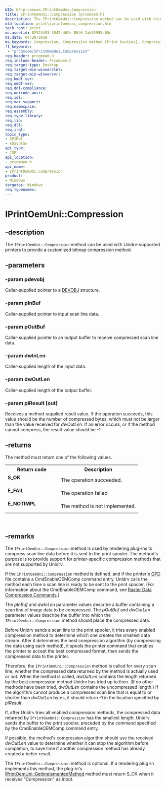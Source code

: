 ```yaml
---
UID: NF:prcomoem.IPrintOemUni.Compression
title: IPrintOemUni::Compression (prcomoem.h)
description: The IPrintOemUni::Compression method can be used with Unidrv-supported printers to provide a customized bitmap compression method.
old-location: print\iprintoemuni_compression.htm
tech.root: print
ms.assetid: 02524493-3842-462e-86f6-2ab35998c65e
ms.date: 04/20/2018
ms.keywords: Compression, Compression method [Print Devices], Compression method [Print Devices],IPrintOemUni interface, IPrintOemUni interface [Print Devices],Compression method, IPrintOemUni.Compression, IPrintOemUni::Compression, prcomoem/IPrintOemUni::Compression, print.iprintoemuni_compression, print_unidrv-pscript_rendering_47704483-1ab7-46a6-8a1e-07559fc6bde2.xml
f1_keywords:
 - "prcomoem/IPrintOemUni.Compression"
req.header: prcomoem.h
req.include-header: Prcomoem.h
req.target-type: Desktop
req.target-min-winverclnt: 
req.target-min-winversvr: 
req.kmdf-ver: 
req.umdf-ver: 
req.ddi-compliance: 
req.unicode-ansi: 
req.idl: 
req.max-support: 
req.namespace: 
req.assembly: 
req.type-library: 
req.lib: 
req.dll: 
req.irql: 
topic_type:
- APIRef
- kbSyntax
api_type:
- COM
api_location:
- prcomoem.h
api_name:
- IPrintOemUni.Compression
product:
- Windows
targetos: Windows
req.typenames: 
---
```


# IPrintOemUni::Compression


## -description


The <code>IPrintOemUni::Compression</code> method can be used with Unidrv-supported printers to provide a customized bitmap compression method.


## -parameters




### -param pdevobj

Caller-supplied pointer to a <a href="https://docs.microsoft.com/windows-hardware/drivers/ddi/printoem/ns-printoem-_devobj">DEVOBJ</a> structure.


### -param pInBuf

Caller-supplied pointer to input scan line data.


### -param pOutBuf

Caller-supplied pointer to an output buffer to receive compressed scan line data.


### -param dwInLen

Caller-supplied length of the input data.


### -param dwOutLen

Caller-supplied length of the output buffer.


### -param piResult [out]

Receives a method-supplied result value. If the operation succeeds, this value should be the number of compressed bytes, which must not be larger than the value received for <i>dwOutLen</i>. If an error occurs, or if the method cannot compress, the result value should be -1.


## -returns



The method must return one of the following values.

<table>
<tr>
<th>Return code</th>
<th>Description</th>
</tr>
<tr>
<td width="40%">
<dl>
<dt><b>S_OK</b></dt>
</dl>
</td>
<td width="60%">
The operation succeeded.

</td>
</tr>
<tr>
<td width="40%">
<dl>
<dt><b>E_FAIL</b></dt>
</dl>
</td>
<td width="60%">
The operation failed

</td>
</tr>
<tr>
<td width="40%">
<dl>
<dt><b>E_NOTIMPL</b></dt>
</dl>
</td>
<td width="60%">
The method is not implemented.

</td>
</tr>
</table>
 




## -remarks



The <code>IPrintOemUni::Compression</code> method is used by rendering plug-ins to compress scan line data before it is sent to the print spooler. The method's purpose is to provide support for printer-specific compression methods that are not supported by Unidrv.

If the <code>IPrintOemUni::Compression</code> method is defined, and if the printer's <a href="https://docs.microsoft.com/windows-hardware/drivers/">GPD</a> file contains a CmdEnableOEMComp command entry, Unidrv calls the method each time a scan line is ready to be sent to the print spooler. (For information about the CmdEnableOEMComp command, see <a href="https://docs.microsoft.com/windows-hardware/drivers/print/raster-data-compression-commands">Raster Data Compression Commands</a>.)

The <i>pInBuf</i> and <i>dwInLen</i> parameter values describe a buffer containing a scan line of image data to be compressed. The <i>pOutBuf</i> and <i>dwOutLen</i> parameter values describe the buffer into which the <code>IPrintOemUni::Compression</code> method should place the compressed data.

Before Unidrv sends a scan line to the print spooler, it tries every enabled compression method to determine which one creates the smallest data stream. After it determines the best compression algorithm (by compressing the data using each method), it spools the printer command that enables the printer to accept the best compressed format, then sends the compressed data to the printer.

Therefore, the <code>IPrintOemUni::Compression</code> method is called for every scan line, whether the compressed data returned by the method is actually used or not. When the method is called, <i>dwOutLen</i> contains the length returned by the best compression method Unidrv has tried up to then. (If no other methods have been tried, <i>dwOutLen</i> contains the uncompressed length.) If the algorithm cannot produce a compressed scan line that is equal to or shorter than <i>dwOutLen</i> bytes, it should return -1 in the location specified by <i>piResult</i>.

If, after Unidrv tries all enabled compression methods, the compressed data returned by <code>IPrintOemUni::Compression</code> has the smallest length, Unidrv sends the buffer to the print spooler, preceded by the command specified by the CmdEnableOEMComp command entry.

If possible, the method's compression algorithm should use the received <i>dwOutLen</i> value to determine whether it can stop the algorithm before completion, to save time if another compression method has already created a better result.

The <code>IPrintOemUni::Compression</code> method is optional. If a rendering plug-in implements this method, the plug-in's <a href="https://docs.microsoft.com/windows-hardware/drivers/ddi/prcomoem/nf-prcomoem-iprintoemuni-getimplementedmethod">IPrintOemUni::GetImplementedMethod</a> method must return S_OK when it receives "Compression" as input.



